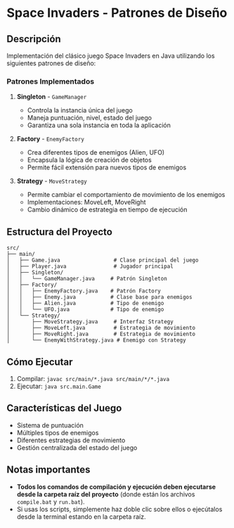 # Space Invaders - Patrones de Diseño

## Descripción
Implementación del clásico juego Space Invaders en Java utilizando los siguientes patrones de diseño:

### Patrones Implementados

1. **Singleton** - `GameManager`
   - Controla la instancia única del juego
   - Maneja puntuación, nivel, estado del juego
   - Garantiza una sola instancia en toda la aplicación

2. **Factory** - `EnemyFactory`
   - Crea diferentes tipos de enemigos (Alien, UFO)
   - Encapsula la lógica de creación de objetos
   - Permite fácil extensión para nuevos tipos de enemigos

3. **Strategy** - `MoveStrategy`
   - Permite cambiar el comportamiento de movimiento de los enemigos
   - Implementaciones: MoveLeft, MoveRight
   - Cambio dinámico de estrategia en tiempo de ejecución

## Estructura del Proyecto
```
src/
├── main/
│   ├── Game.java                 # Clase principal del juego
│   ├── Player.java               # Jugador principal
│   ├── Singleton/
│   │   └── GameManager.java     # Patrón Singleton
│   ├── Factory/
│   │   ├── EnemyFactory.java    # Patrón Factory
│   │   ├── Enemy.java           # Clase base para enemigos
│   │   ├── Alien.java           # Tipo de enemigo
│   │   └── UFO.java             # Tipo de enemigo
│   └── Strategy/
│       ├── MoveStrategy.java     # Interfaz Strategy
│       ├── MoveLeft.java         # Estrategia de movimiento
│       ├── MoveRight.java        # Estrategia de movimiento
│       └── EnemyWithStrategy.java # Enemigo con Strategy
```

## Cómo Ejecutar
1. Compilar: `javac src/main/*.java src/main/*/*.java`
2. Ejecutar: `java src.main.Game`

## Características del Juego
- Sistema de puntuación
- Múltiples tipos de enemigos
- Diferentes estrategias de movimiento
- Gestión centralizada del estado del juego

## Notas importantes

- **Todos los comandos de compilación y ejecución deben ejecutarse desde la carpeta raíz del proyecto** (donde están los archivos `compile.bat` y `run.bat`).
- Si usas los scripts, simplemente haz doble clic sobre ellos o ejecútalos desde la terminal estando en la carpeta raíz. 